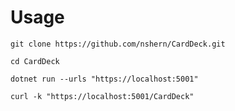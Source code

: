 # Usage
```
git clone https://github.com/nshern/CardDeck.git
```

```
cd CardDeck
```

```
dotnet run --urls "https://localhost:5001"
```

```
curl -k "https://localhost:5001/CardDeck"
````

